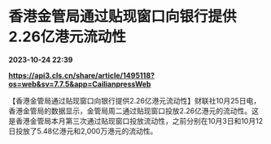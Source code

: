 # 香港金管局通过贴现窗口向银行提供2.26亿港元流动性

**2023-10-24 22:39**

**https://api3.cls.cn/share/article/1495118?os=web&sv=7.7.5&app=CailianpressWeb**

【香港金管局通过贴现窗口向银行提供2.26亿港元流动性】财联社10月25日电，香港金管局的数据显示，金管局周二通过贴现窗口投放2.26亿港元的流动性。这是香港金管局本月第三次通过贴现窗口投放流动性，之前分别在10月3日和10月12日投放了5.48亿港元和2,000万港元的流动性。